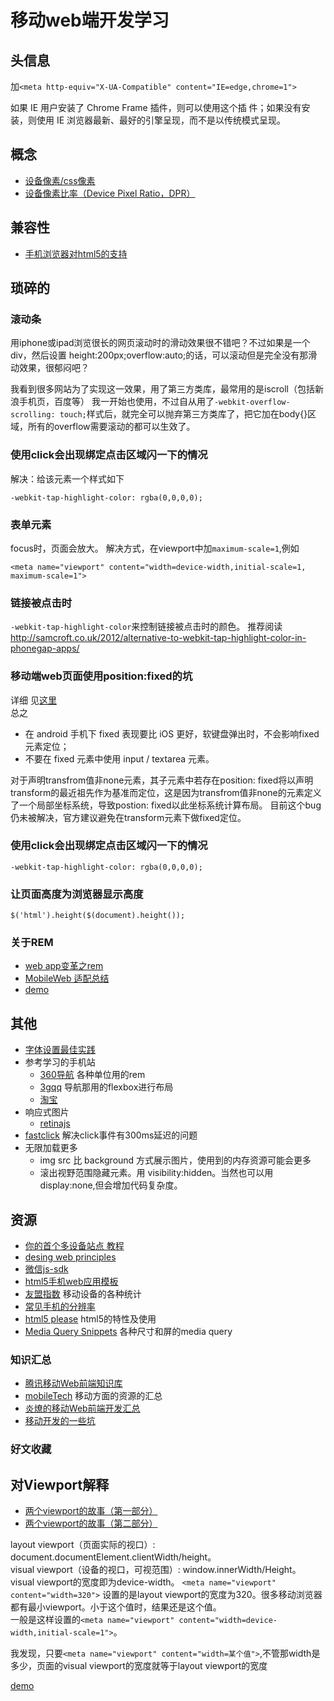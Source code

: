 # 移动web端开发学习

## 头信息
加`<meta http-equiv="X-UA-Compatible" content="IE=edge,chrome=1">`    

如果 IE 用户安装了 Chrome Frame 插件，则可以使用这个插
件；如果没有安装，则使用 IE 浏览器最新、最好的引擎呈现，而不是以传统模式呈现。

## 概念
* [设备像素/css像素](concept/device-pixel-and-css-pixel.md)
* [设备像素比率（Device Pixel Ratio，DPR）](concept/devicePixelRatio.md)


## 兼容性
* [手机浏览器对html5的支持](http://mobilehtml5.org/)

## 琐碎的
### 滚动条
用iphone或ipad浏览很长的网页滚动时的滑动效果很不错吧？不过如果是一个div，然后设置 height:200px;overflow:auto;的话，可以滚动但是完全没有那滑动效果，很郁闷吧？

我看到很多网站为了实现这一效果，用了第三方类库，最常用的是iscroll（包括新浪手机页，百度等） 我一开始也使用，不过自从用了`-webkit-overflow-scrolling: touch;`样式后，就完全可以抛弃第三方类库了，把它加在body{}区域，所有的overflow需要滚动的都可以生效了。

### 使用click会出现绑定点击区域闪一下的情况
解决：给该元素一个样式如下
```
-webkit-tap-highlight-color: rgba(0,0,0,0);
```

### 表单元素
focus时，页面会放大。
解决方式，在viewport中加`maximum-scale=1`,例如
```
<meta name="viewport" content="width=device-width,initial-scale=1, maximum-scale=1">
```

### 链接被点击时
`-webkit-tap-highlight-color`来控制链接被点击时的颜色。
推荐阅读 http://samcroft.co.uk/2012/alternative-to-webkit-tap-highlight-color-in-phonegap-apps/

### 移动端web页面使用position:fixed的坑
详细 见[这里](https://github.com/maxzhang/maxzhang.github.com/issues/2)    
总之    
* 在 android 手机下 fixed 表现要比 iOS 更好，软键盘弹出时，不会影响fixed元素定位；
* 不要在 fixed 元素中使用 input / textarea 元素。

对于声明transfrom值非none元素，其子元素中若存在position: fixed将以声明transform的最近祖先作为基准而定位，这是因为transfrom值非none的元素定义了一个局部坐标系统，导致postion: fixed以此坐标系统计算布局。
目前这个bug仍未被解决，官方建议避免在transform元素下做fixed定位。

### 使用click会出现绑定点击区域闪一下的情况
```
-webkit-tap-highlight-color: rgba(0,0,0,0);
```

### 让页面高度为浏览器显示高度
```
$('html').height($(document).height());
```


### 关于REM
* [web app变革之rem](http://isux.tencent.com/web-app-rem.html)
* [MobileWeb 适配总结](http://www.w3ctech.com/topic/979)
* [demo](compass-rem-demo)


## 其他
* [字体设置最佳实践](font.md)
* 参考学习的手机站
	* [360导航](http://h5.mse.360.cn/navi.html) 各种单位用的rem
	* [3gqq](http://3gqq.qq.com/) 导航那用的flexbox进行布局
	* [淘宝](http://m.taobao.com/)
* 响应式图片
	* [retinajs](http://imulus.github.io/retinajs/)
* [fastclick](https://github.com/ftlabs/fastclick) 解决click事件有300ms延迟的问题
* 无限加载更多
	* img src 比 background 方式展示图片，使用到的内存资源可能会更多
	* 滚出视野范围隐藏元素。用 visibility:hidden。当然也可以用 display:none,但会增加代码复杂度。

## 资源
* [你的首个多设备站点 教程](https://developers.google.com/web/fundamentals/getting-started/your-first-multi-screen-site/?hl=zh-cn)
* [desing web principles](https://developers.google.com/web/fundamentals/layouts/principles/)
* [微信js-sdk](http://mp.weixin.qq.com/wiki/7/aaa137b55fb2e0456bf8dd9148dd613f.html)
* [html5手机web应用模板](https://github.com/h5bp/mobile-boilerplate)
* [友盟指数](http://www.umindex.com/) 移动设备的各种统计
* [常见手机的分辨率](http://screensiz.es/phone)
* [html5 please](http://html5please.com/) html5的特性及使用
* [Media Query Snippets](http://nmsdvid.com/snippets/) 各种尺寸和屏的media query

### 知识汇总
* [腾讯移动Web前端知识库](https://github.com/AlloyTeam/Mars)
* [mobileTech](https://github.com/jtyjty99999/mobileTech) 移动方面的资源的汇总
* [炎燎的移动Web前端开发汇总](https://github.com/maxzhang/maxzhang.github.com)
* [移动开发的一些坑](https://github.com/tgideas/mtips)

### 好文收藏
## 对Viewport解释
* [两个viewport的故事（第一部分）](http://weizhifeng.net/viewports.html)
* [两个viewport的故事（第二部分）](http://weizhifeng.net/viewports2.html)

layout viewport（页面实际的视口）: document.documentElement.clientWidth/height。    
visual viewport（设备的视口，可视范围）: window.innerWidth/Height。    
visual viewport的宽度即为device-width。
`<meta name="viewport" content="width=320">` 设置的是layout viewport的宽度为320。很多移动浏览器都有最小viewport。小于这个值时，结果还是这个值。    
一般是这样设置的`<meta name="viewport" content="width=device-width,initial-scale=1">`。    

我发现，只要`<meta name="viewport" content="width=某个值">`,不管那width是多少，页面的visual viewport的宽度就等于layout viewport的宽度

[demo](viewport/)